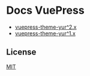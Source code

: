 # Docs VuePress

- [vuepress-theme-yur^2.x](https://imwiki.cn/)
- [vuepress-theme-yur^1.x](https://gleehub.com/other/vuepress-theme-yur-shi-yong-jiao-cheng.html)

## License

[MIT](https://cdn.jsdelivr.net/gh/cnguu/docs-vuepress@master/LICENSE)
